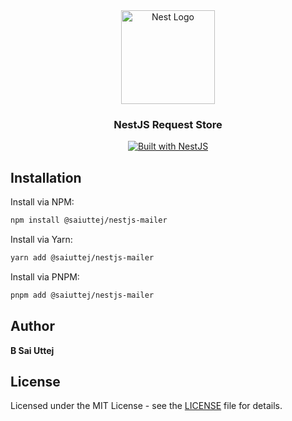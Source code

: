 <div align="center" style="margin-top: 1rem">
  <a href="http://nestjs.com/" target="_blank">
    <img src="https://nestjs.com/img/logo_text.svg" width="150" alt="Nest Logo" />
  </a>
</div>

<h3 align="center">NestJS Request Store</h3>

<div align="center">
  <a href="https://nestjs.com" target="_blank">
    <img src="https://img.shields.io/badge/built%20with-NestJs-red.svg" alt="Built with NestJS">
  </a>
</div>

## Installation

Install via NPM:

```bash
npm install @saiuttej/nestjs-mailer
```

Install via Yarn:

```bash
yarn add @saiuttej/nestjs-mailer
```

Install via PNPM:

```bash
pnpm add @saiuttej/nestjs-mailer
```

## Author

**B Sai Uttej**

## License

Licensed under the MIT License - see the [LICENSE](LICENSE) file for details.
